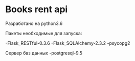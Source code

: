 # Books rent api

Разработано на python3.6 

Пакеты необходимые для запуска:

-Flask_RESTful-0.3.6
-Flask_SQLAlchemy-2.3.2
-psycopg2

Сервер баз данных
-postgresql-9.5

